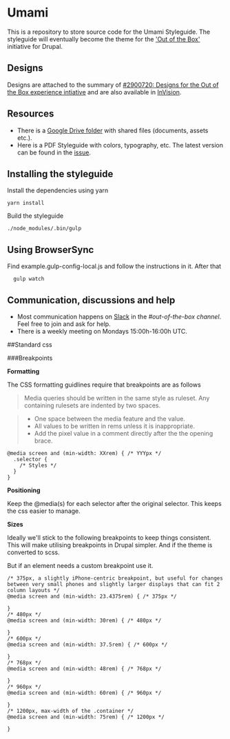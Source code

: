 # Umami

This is a repository to store source code for the Umami Styleguide. The styleguide will eventually become the theme
for the ['Out of the Box'](https://www.drupal.org/node/2847582) initiative for Drupal.

## Designs
Designs are attached to the summary of <a href="https://www.drupal.org/node/2900720">#2900720: Designs for the Out of the Box experience intiative</a> and are also available in <a href="https://projects.invisionapp.com/share/MECDJD8GP#/screens/243951129_Umami_-_Front_-_Sketch_1_-_Desktop">InVision</a>.

## Resources
* There is a <a href="https://drive.google.com/drive/folders/0B7MA3IYYh44bMzNsVXhKNGpZNDQ">Google Drive folder</a> with shared files (documents, assets etc.).
* Here is a PDF Styleguide with colors, typography, etc. The latest version can be found in the <a href="https://www.drupal.org/node/2881910#comment-12279271">issue</a>.

## Installing the styleguide

Install the dependencies using yarn

    yarn install

Build the styleguide

    ./node_modules/.bin/gulp

## Using BrowserSync

Find example.gulp-config-local.js and follow the instructions in it. After that

      gulp watch

## Communication, discussions and help
* Most communication happens on <a href="https://drupaltwig-slack.herokuapp.com/">Slack</a> in the <em>#out-of-the-box channel</em>. Feel free to join and ask for help.
* There is a weekly meeting on Mondays 15:00h-16:00h UTC.

##Standard css

###Breakpoints

**Formatting**

The CSS formatting guidlines require that breakpoints are as follows

> Media queries should be written in the same style as ruleset. Any containing rulesets are indented by two spaces.

> * One space between the media feature and the value.
> * All values to be written in rems unless it is inappropriate.
> * Add the pixel value in a comment directly after the the opening brace.

```
@media screen and (min-width: XXrem) { /* YYYpx */
  .selector {
    /* Styles */
  }
}
```

**Positioning**

Keep the @media(s) for each selector after the original selector. This keeps the css easier to manage.

**Sizes**

Ideally we'll stick to the following breakpoints to keep things consistent. This will make utilising breakpoints in Drupal simpler. And if the theme is converted to scss.

But if an element needs a custom breakpoint use it.


```
/* 375px, a slightly iPhone-centric breakpoint, but useful for changes between very small phones and slightly larger displays that can fit 2 column layouts */
@media screen and (min-width: 23.4375rem) { /* 375px */
  
}
/* 480px */
@media screen and (min-width: 30rem) { /* 480px */
  
}
/* 600px */
@media screen and (min-width: 37.5rem) { /* 600px */
  
}
/* 768px */
@media screen and (min-width: 48rem) { /* 768px */
  
}
/* 960px */
@media screen and (min-width: 60rem) { /* 960px */
  
}
/* 1200px, max-width of the .container */
@media screen and (min-width: 75rem) { /* 1200px */
  
}
```
